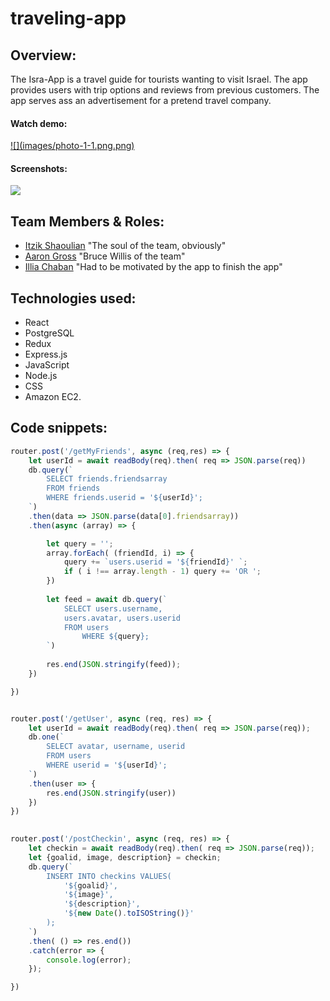 # traveling-app

## Overview:
The Isra-App is a travel guide for tourists wanting to visit Israel. The app provides users with trip options and reviews from previous customers. The app serves ass an advertisement for a pretend travel company.

#### Watch demo:
<a href="https://www.youtube.com/watch?v=YhcJyAnwu-Q&feature=youtu.be" target="_blank">
  ![](images/photo-1-1.png.png)
</a>

#### Screenshots:
![](https://raw.githubusercontent.com/itzik415/traveling-app/master/path/to/img.png)



## Team Members & Roles:
* [Itzik Shaoulian](https://github.com/itzik415) "The soul of the team, obviously"
* [Aaron Gross](https://github.com/ponchieponcho) "Bruce Willis of the team"
* [Illia Chaban](https://github.com/illiaChaban) "Had to be motivated by the app to finish the app"


## Technologies used:
 * React 
 * PostgreSQL 
 * Redux
 * Express.js 
 * JavaScript
 * Node.js
 * CSS
 * Amazon EC2.


## Code snippets:

```javascript
router.post('/getMyFriends', async (req,res) => {
    let userId = await readBody(req).then( req => JSON.parse(req))
    db.query(`
        SELECT friends.friendsarray
        FROM friends
        WHERE friends.userid = '${userId}';
    `)
    .then(data => JSON.parse(data[0].friendsarray))
    .then(async (array) => {

        let query = '';
        array.forEach( (friendId, i) => {
            query += `users.userid = '${friendId}' `;
            if ( i !== array.length - 1) query += 'OR ';
        })
    
        let feed = await db.query(`
            SELECT users.username,
            users.avatar, users.userid
            FROM users
                WHERE ${query};
        `)
        
        res.end(JSON.stringify(feed));
    })

})


router.post('/getUser', async (req, res) => {
    let userId = await readBody(req).then( req => JSON.parse(req));
    db.one(`
        SELECT avatar, username, userid
        FROM users
        WHERE userid = '${userId}';
    `)
    .then(user => {
        res.end(JSON.stringify(user))
    })
})

  
router.post('/postCheckin', async (req, res) => {
    let checkin = await readBody(req).then( req => JSON.parse(req));
    let {goalid, image, description} = checkin;
    db.query(`
        INSERT INTO checkins VALUES(
            '${goalid}',
            '${image}',
            '${description}',
            '${new Date().toISOString()}'
        );
    `)
    .then( () => res.end())
    .catch(error => {
        console.log(error); 
    });

})

```
